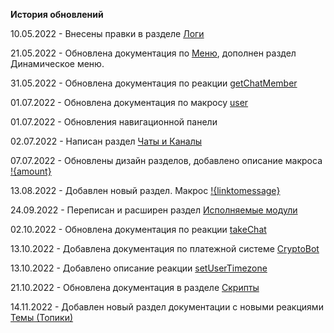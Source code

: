 **История обновлений**

10.05.2022 - Внесены правки в разделе [Логи](/docs/admin/other/reactions/log)

21.05.2022 - Обновлена документация по [Меню](/docs/admin/menu), дополнен раздел Динамическое меню.

31.05.2022 - Обновлена документация по реакции [getChatMember](/docs/admin/chat/getchatmember)

01.07.2022 - Обновлена документация по макросу [user](/docs/ext/macros/user)

01.07.2022 - Обновления навигационной панели

02.07.2022 - Написан раздел [Чаты и Каналы](/docs/admin/chats-and-channels)

07.07.2022 - Обновлены дизайн разделов, добавлено описание макроса [!{amount}](/docs/ext/macros/amount)

13.08.2022 - Добавлен новый раздел. Макрос [!{linktomessage}](/docs/ext/macros/linktomessage)

24.09.2022 - Переписан и расширен раздел [Исполняемые модули](/docs/ext)

02.10.2022 - Обновлена документация по реакции [takeChat](/docs/admin/chat/takechat/)

13.10.2022 - Добавлена документация по платежной системе [CryptoBot](/docs/admin/pay/cryptobot/)

13.10.2022 - Добавлено описание реакции [setUserTimezone](/docs/admin/other/reactions/setUserTimezone)

21.10.2022 - Обновлена документация в разделе [Скрипты](/docs/ext/script/)

14.11.2022 - Добавлен новый раздел документации с новыми реакциями [Темы (Топики)](/docs/admin/topic)